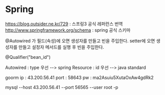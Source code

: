 # Spring
https://blog.outsider.ne.kr/729 : 스프링3 공식 레퍼런스 번역
http://www.springframework.org/schema : spring 공식 스키마

@Autowired 가 필드(속성)에 오면 생성자를 만들고 빈을 주입한다.
setter에 오면 생성자를 만들고 설정자 메서드를 실행 후 빈을 주입한다.

@Qualifier("bean_id")

Autowired : type 우선 --> spring
Resource : id 우선 --> java standard

goorm ip : 43.200.56.41
port : 58643
pw : ma2Asuiu5XutaOxAw4gdRk2

mysql --host 43.200.56.41 --port 56565 --user root -p